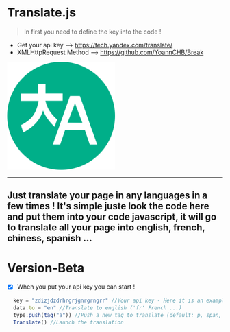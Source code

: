 # Translate.js

 > In first you need to define the key into the code !
 
-  Get your api key --> https://tech.yandex.com/translate/
-  XMLHttpRequest Method --> https://github.com/YoannCHB/Break

 <img alt="Translate Image" title="Translate" src="icon.png" width="50%"/>
 
 ----------------------------------
Just translate your page in any languages in a few times ! It's simple juste look the code here and put them into your code javascript, it will go to translate all your page into english, french, chiness, spanish ...
----------------------------------

# Version-Beta
- [x] When you put your api key you can start !

```js
  key = "zdizjdzdrhrgrjgnrgrngrr" //Your api key - Here it is an example
  data.to = "en" //Translate to english ('fr' French ...)
  type.push(tag("a")) //Push a new tag to translate (default: p, span, pre, i)
  Translate() //Launch the translation
```
